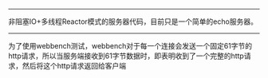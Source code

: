 - - -
非阻塞IO+多线程Reactor模式的服务器代码，目前只是一个简单的echo服务器。
- - -
为了使用webbench测试，webbench对于每一个连接会发送一个固定61字节的http请求，所以当服务端接收到61字节数据时，即表明收到了一个完整的http请求，然后将这个http请求返回给客户端